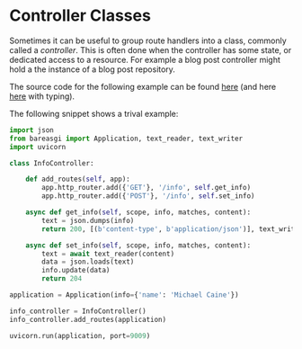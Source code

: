 # Controller Classes

Sometimes it can be useful to group route handlers into a class, commonly
called a _controller_. This is often done when the controller has some state,
or dedicated access to a resource. For example a blog post controller might
hold a the instance of a blog post repository.

The source code for the following example can be found
[here](../examples/controller_classes_nt.py)
(and here [here](../examples/controller_classes.py) with typing).

The following snippet shows a trival example:

```python
import json
from bareasgi import Application, text_reader, text_writer
import uvicorn

class InfoController:

    def add_routes(self, app):
        app.http_router.add({'GET'}, '/info', self.get_info)
        app.http_router.add({'POST'}, '/info', self.set_info)

    async def get_info(self, scope, info, matches, content):
        text = json.dumps(info)
        return 200, [(b'content-type', b'application/json')], text_writer(text)

    async def set_info(self, scope, info, matches, content):
        text = await text_reader(content)
        data = json.loads(text)
        info.update(data)
        return 204

application = Application(info={'name': 'Michael Caine'})

info_controller = InfoController()
info_controller.add_routes(application)

uvicorn.run(application, port=9009)
```
